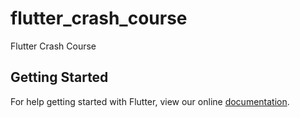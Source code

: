 # flutter_crash_course

Flutter Crash Course

## Getting Started

For help getting started with Flutter, view our online
[documentation](https://flutter.io/).
